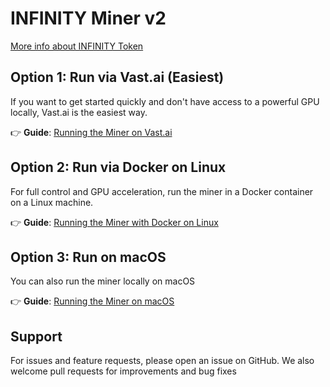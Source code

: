 # INFINITY Miner v2

[More info about INFINITY Token](https://8finity.xyz)


## Option 1: Run via Vast.ai (Easiest)

If you want to get started quickly and don't have access to a powerful GPU locally, Vast.ai is the easiest way.

👉 **Guide**: [Running the Miner on Vast.ai](./guides/vast-ai.md)


## Option 2: Run via Docker on Linux

For full control and GPU acceleration, run the miner in a Docker container on a Linux machine.

👉 **Guide**: [Running the Miner with Docker on Linux](./guides/linux-docker.md)


## Option 3: Run on macOS

You can also run the miner locally on macOS

👉 **Guide**: [Running the Miner on macOS](./guides/macos-native.md)


## Support

For issues and feature requests, please open an issue on GitHub. We also welcome pull requests for improvements and bug fixes

